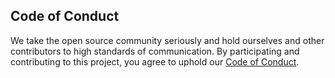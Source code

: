## Code of ConductWe take the open source community seriously and hold ourselves and other contributors to high standards ofcommunication. By participating and contributing to this project, you agree to upholdour [Code of Conduct](https://github.com/EncoreDigitalGroup/.github/blob/main/CODE-OF-CONDUCT.md).